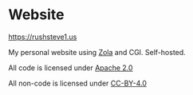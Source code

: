 # Website

https://rushsteve1.us

My personal website using [Zola](https://getzola.org) and CGI. Self-hosted.

All code is licensed under [Apache 2.0](./LICENSE.txt)

All non-code is licensed under [CC-BY-4.0](./COPYRIGHT.txt)
